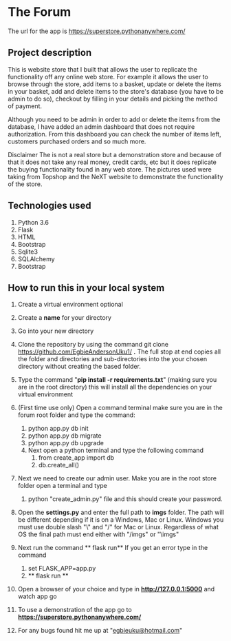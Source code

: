 

# The Forum 
The url for the app is  https://superstore.pythonanywhere.com/


## Project description
This is website store that I built that allows the user to replicate the functionality off any online web store.
For example it allows the user to browse through the store, add items to a basket, update or delete the
items in your basket, add and delete items to the store's database (you have to be admin to do so), 
checkout by filling in your details and picking the method of payment.

Although you need to be admin in order to add or delete the items from the database, 
I have added an admin dashboard that does not require authorization. 
From this dashboard you can check the number of items left, customers purchased orders and so much more.

Disclaimer
The is not a real store but a demonstration store and because of that it does not take any real money, 
credit cards, etc but it does replicate the buying functionality found in any web store. 
The pictures used were taking from Topshop and the NeXT website to demonstrate the functionality of the store.



## Technologies used
1. Python 3.6
1. Flask
1. HTML
1. Bootstrap
1. Sqlite3
1. SQLAlchemy
1. Bootstrap


## How to run this in your local system
1. Create a virtual environment optional
1. Create a **name** for your directory
1. Go into your new directory
1. Clone the repository by using the command git clone https://github.com/EgbieAndersonUku1/<repository name here> **.** The full stop at end copies all the folder and directories and sub-directories into the your chosen directory without creating the based folder.
1. Type the command "**pip install -r requirements.txt**" (making sure you are in the root directory) this will install all the dependencies on your virtual environment

1. (First time use only) Open a command terminal make sure you are in the forum root folder and type the command: 
    1. python app.py db init
    1. python app.py db migrate
    1. python app.py db upgrade
    1. Next open a python terminal and type the following command
        1. from create_app import db
        1. db.create_all()

1. Next we need to create our admin user. Make you are in the root store folder open a terminal and type
    1. python "create_admin.py" file and this should create your password.

1. Open the **settings.py** and enter the full path to **imgs** folder. The path will be different depending
if it is on a Windows, Mac or Linux. Windows you must use double slash "\\" and "/" for Mac or Linux. Regardless of what OS
the final path must end either with "/imgs" or "\\imgs"
1. Next run the command ** flask run** If you get an error type in the command
    1. set FLASK_APP=app.py
    1. ** flask run **
1. Open a browser of your choice and type in **http://127.0.0.1:5000** and watch app go
1. To use a demonstration of the app go to **https://superstore.pythonanywhere.com/**

1. For any bugs found hit me up at "egbieuku@hotmail.com"

